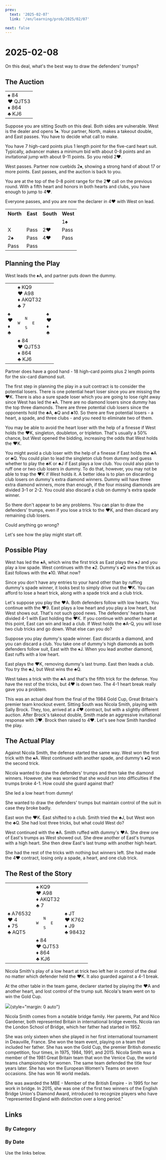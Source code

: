 ```yaml
---
prev:
  text: '2025-02-07'
  link: '/en/learning/prob/2025/02/07'

next: false
---
```


# 2025-02-08

On this deal, what's the best way to draw the defenders' trumps?

<Badge type="warning" text="Play"/>

## The Auction

<table class="hand">
	<tr>
		<td>♠ 84<br>♥ QJT53<br>♦ 864<br>♣ KJ6</td>
	</tr>
</table>

Suppose you are sitting South on this deal. Both sides are vulnerable. West is the dealer and opens 1♠. Your partner, North, makes a takeout double, and East passes. You have to decide what call to make.

You have 7 high-card points plus 1 length point for the five-card heart suit. Typically, advancer makes a minimum bid with about 0-8 points and an invitational jump with about 9-11 points. So you rebid 2♥.

West passes. Partner now cuebids 2♠, showing a strong hand of about 17 or more points. East passes, and the auction is back to you.

You are at the top of the 0-8 point range for the 2♥ call on the previous round. With a fifth heart and honors in both hearts and clubs, you have enough to jump to 4♥.

Everyone passes, and you are now the declarer in 4♥ with West on lead.

<table class="auction">
	<tr>
		<th>North</th>
		<th>East</th>
		<th>South</th>
		<th>West</th>
	</tr>
	<tr>
		<td></td>
		<td></td>
		<td></td>
		<td>1♠</td>
	</tr>
	<tr>
		<td>X</td>
		<td>Pass</td>
		<td>2♥</td>
		<td>Pass</td>
	</tr>
	<tr>
		<td>2♠</td>
		<td>Pass</td>
		<td>4♥</td>
		<td>Pass</td>
	</tr>
	<tr>
		<td>Pass</td>
		<td>Pass</td>
		<td></td>
		<td></td>
	</tr>
</table>

## Planning the Play

West leads the ♠A, and partner puts down the dummy.

<table class="deal">
	<tr>
		<td></td>
		<td>♠ KQ9<br>♥ A98<br>♦ AKQT32<br>♣ 7</td>
		<td></td>
	</tr>
	<tr>
		<td>♠ <br>♥ <br>♦ <br>♣ </td>
		<td><pre>   N<br>W     E<br>   S</pre></td>
		<td>♠ <br>♥ <br>♦ <br>♣ </td>
	</tr>
	<tr>
		<td></td>
		<td>♠ 84<br>♥ QJT53<br>♦ 864<br>♣ KJ6</td>
		<td></td>
	</tr>
</table>

Partner does have a good hand - 18 high-card points plus 2 length points for the six-card diamond suit.

The first step in planning the play in a suit contract is to consider the potential losers. There is one potential heart loser since you are missing the ♥K. There is also a sure spade loser which you are going to lose right away since West has led the ♠A. There are no diamond losers since dummy has the top three diamonds. There are three potential club losers since the opponents hold the ♣A, ♣Q and ♣10. So there are five potential losers - a heart, a spade, and three clubs - and you need to eliminate two of them.

You may be able to avoid the heart loser with the help of a finesse if West holds the ♥K, singleton, doubleton, or tripleton. That's usually a 50% chance, but West opened the bidding, increasing the odds that West holds the ♥K.

You might avoid a club loser with the help of a finesse if East holds the ♣A or ♣Q. You could plan to lead the singleton club from dummy and guess whether to play the ♣K or ♣J if East plays a low club. You could also plan to ruff one or two club losers in dummy. To do that, however, you may not be able to trap the ♥K if West holds it. A better idea is to plan on discarding club losers on dummy's extra diamond winners. Dummy will have three extra diamond winners, more than enough, if the four missing diamonds are divided 3-1 or 2-2. You could also discard a club on dummy's extra spade winner.

So there don't appear to be any problems. You can plan to draw the defenders' trumps, even if you lose a trick to the ♥K, and then discard any remaining club losers.

Could anything go wrong?

Let's see how the play might start off.

## Possible Play

West has led the ♠A, which wins the first trick as East plays the ♠J and you play a low spade. West continues with the ♠2. Dummy's ♠Q wins the trick as East follows with the ♠10. What now?

Since you don't have any entries to your hand other than by ruffing dummy's spade winner, it looks best to simply drive out the ♥K. You can afford to lose a heart trick, along with a spade trick and a club trick.

Let's suppose you play the ♥A. Both defenders follow with low hearts. You continue with the ♥9. East plays a low heart and you play a low heart, but West shows out. That's not such good news. The defenders' hearts have divided 4-1 with East holding the ♥K. If you continue with another heart at this point, East can win and lead a club. If West holds the ♣A-Q, you will lose two club tricks and go down. What else can you do?

Suppose you play dummy's spade winner. East discards a diamond, and you can discard a club. You take one of dummy's high diamonds as both defenders follow suit, East with the ♦J. When you lead another diamond, East ruffs with a low heart.

East plays the ♥K, removing dummy's last trump. East then leads a club. You try the ♣J, but West wins the ♣Q.

West takes a trick with the ♣A and that's the fifth trick for the defense. You have the rest of the tricks, but 4♥ is down two. The 4-1 heart break really gave you a problem.

This was an actual deal from the final of the 1984 Gold Cup, Great Britain's premier team knockout event. Sitting South was Nicola Smith, playing with Sally Brock. They, too, arrived at a 4♥ contract, but with a slightly different auction. After Brock's takeout double, Smith made an aggressive invitational response with 3♥. Brock then raised to 4♥. Let's see how Smith handled the play.

## The Actual Play

Against Nicola Smith, the defense started the same way. West won the first trick with the ♠A. West continued with another spade, and dummy's ♠Q won the second trick.

Nicola wanted to draw the defenders' trumps and then take the diamond winners. However, she was worried that she would run into difficulties if the trumps broke 4-1. How could she guard against that?

She led a low heart from dummy!

She wanted to draw the defenders' trumps but maintain control of the suit in case they broke badly.

East won the ♥K. East shifted to a club. Smith tried the ♣J, but West won the ♣Q. She had lost three tricks, but what could West do?

West continued with the ♣A. Smith ruffed with dummy's ♥A. She drew one of East's trumps as West showed out. She drew another of East's trumps with a high heart. She then drew East's last trump with another high heart.

She had the rest of the tricks with nothing but winners left. She had made the 4♥ contract, losing only a spade, a heart, and one club trick.

## The Rest of the Story

<table class="deal">
	<tr>
		<td></td>
		<td>♠ KQ9<br>♥ A98<br>♦ AKQT32<br>♣ 7</td>
		<td></td>
	</tr>
	<tr>
		<td>♠ A76532<br>♥ 4<br>♦ 75<br>♣ AQT5</td>
		<td><pre>   N<br>W     E<br>   S</pre></td>
		<td>♠ JT<br>♥ K762<br>♦ J9<br>♣ 98432</td>
	</tr>
	<tr>
		<td></td>
		<td>♠ 84<br>♥ QJT53<br>♦ 864<br>♣ KJ6</td>
		<td></td>
	</tr>
</table>

Nicola Smith's play of a low heart at trick two left her in control of the deal no matter which defender held the ♥K. It also guarded against a 4-1 break.

At the other table in the team game, declarer started by playing the ♥A and another heart, and lost control of the trump suit. Nicola's team went on to win the Gold Cup.

![](/image/2025/02/08/Smith.png){style="margin: 0 auto"}

Nicola Smith comes from a notable bridge family. Her parents, Pat and Nico Gardener, both represented Britain in international bridge events. Nicola ran the London School of Bridge, which her father had started in 1952.

She was only sixteen when she played in her first international tournament in Deauville, France. She won the team event, playing on a team that included her father. She has won the Gold Cup, the premier British domestic competition, four times, in 1975, 1984, 1991, and 2015. Nicola Smith was a member of the 1981 Great Britain team that won the Venice Cup, the world teams championship for women. The same team defended the title four years later. She has won the European Women's Teams on seven occasions. She has won 16 world medals.

She was awarded the MBE - Member of the British Empire - in 1995 for her work in bridge. In 2015, she was one of the first two winners of the English Bridge Union's Diamond Award, introduced to recognize players who have "represented England with distinction over a long period."

## Links

[<Badge type="tip" text="Go to Practice"/>](/en/practice/prob/2025/02/08)

### By Category

[<Badge type="tip" text="<--"/>](/en/learning/prob/2025/02/06)
[<Badge type="tip" text="Calendar"/>](/en/learning/calendar/2025/02)
[<Badge type="info" text="-->"/>](/en/learning/prob/2025/02/08#links)

### By Date

Use the links below.